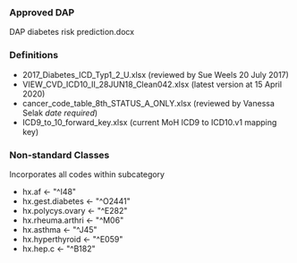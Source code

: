### Approved DAP
DAP diabetes risk prediction.docx

### Definitions
- 2017_Diabetes_ICD_Typ1_2_U.xlsx (reviewed by Sue Weels 20 July 2017)
- VIEW_CVD_ICD10_II_28JUN18_Clean042.xlsx (latest version at 15 April 2020)
- cancer_code_table_8th_STATUS_A_ONLY.xlsx (reviewed by Vanessa Selak *date required*)
- ICD9_to_10_forward_key.xlsx (current MoH ICD9 to ICD10.v1 mapping key)

### Non-standard Classes
Incorporates all codes within subcategory
- hx.af            <- "^I48"
- hx.gest.diabetes <- "^O2441"
- hx.polycys.ovary <- "^E282"
- hx.rheuma.arthri <- "^M06"
- hx.asthma        <- "^J45"
- hx.hyperthyroid  <- "^E059"
- hx.hep.c         <- "^B182" 


